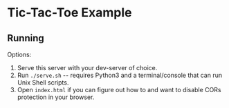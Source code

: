 # Tic-Tac-Toe Example

## Running

Options:
1. Serve this server with your dev-server of choice.
2. Run `./serve.sh` -- requires Python3 and 
   a terminal/console that can run Unix Shell scripts.
3. Open `index.html` if you can figure out how to and 
   want to disable CORs protection in your browser.
